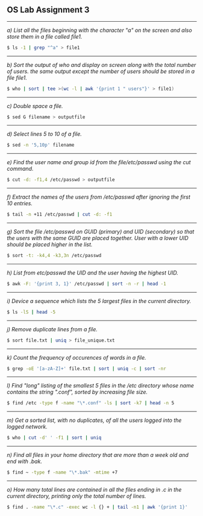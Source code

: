 ## OS Lab Assignment 3

---

_a) List all the files beginning with the character "a" on the screen and also store them in a file called file1._<br>

```bash
$ ls -1 | grep "^a" > file1
```

---

_b) Sort the output of who and display on screen along with the total number of users. the same output except the number of users should be stored in a file file1._<br>

```bash
$ who | sort | tee >(wc -l | awk '{print 1 " users"}' > file1)
```

---

_c) Double space a file._<br>

```bash
$ sed G filename > outputfile
```

---

_d) Select lines 5 to 10 of a file._<br>

```bash
$ sed -n '5,10p' filename
```

---

_e) Find the user name and group id from the file/etc/passwd using the cut command._<br>

```bash
$ cut -d: -f1,4 /etc/passwd > outputfile
```

---

_f) Extract the names of the users from /etc/passwd after ignoring the first 10 entries._<br>

```bash
$ tail -n +11 /etc/passwd | cut -d: -f1
```

---

_g) Sort the file /etc/passwd on GUID (primary) and UID (secondary) so that the users with the same GUID are placed together. User with a lower UID should be placed higher in the list._<br>

```bash
$ sort -t: -k4,4 -k3,3n /etc/passwd
```

---

_h) List from etc/passwd the UID and the user having the highest UID._<br>

```bash
$ awk -F: '{print 3, 1}' /etc/passwd | sort -n -r | head -1
```

---

_i) Device a sequence which lists the 5 largest files in the current directory._<br>

```bash
$ ls -lS | head -5
```

---

_j) Remove duplicate lines from a file._<br>

```bash
$ sort file.txt | uniq > file_unique.txt
```

---

_k) Count the frequency of occurences of words in a file._<br>

```bash
$ grep -oE '[a-zA-Z]+' file.txt | sort | uniq -c | sort -nr
```

---

_l) Find "long" listing of the smallest 5 files in the /etc directory whose name contains the string ".conf", sorted by increasing file size._ <br>

```bash
$ find /etc -type f -name "\*.conf" -ls | sort -k7 | head -n 5
```

---

_m) Get a sorted list, with no duplicates, of all the users logged into the logged network._<br>

```bash
$ who | cut -d' ' -f1 | sort | uniq
```

---

_n) Find all files in your home directory that are more than a week old and end with .bak._ <br>

```bash
$ find ~ -type f -name "\*.bak" -mtime +7
```

---

_o) How many total lines are contained in all the files ending in .c in the current directory, printing only the total number of lines._<br>

```bash
$ find . -name "\*.c" -exec wc -l {} + | tail -n1 | awk '{print 1}'
```
